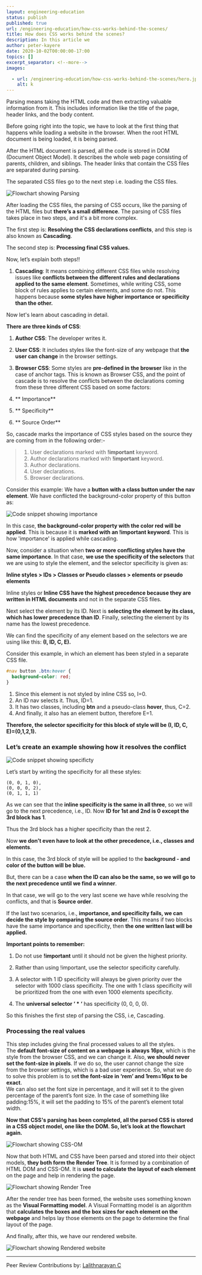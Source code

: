 ```yaml
---
layout: engineering-education
status: publish
published: true
url: /engineering-education/how-css-works-behind-the-scenes/
title: How does CSS works behind the scenes?
description: In this article we
author: peter-kayere
date: 2020-10-02T00:00:00-17:00
topics: []
excerpt_separator: <!--more-->
images:

  - url: /engineering-education/how-css-works-behind-the-scenes/hero.jpg
    alt: k
---
```

Parsing means taking the HTML code and then extracting valuable information from it. This includes information like the title of the page, header links, and the body content.
<!--more-->
Before going right into the topic, we have to look at the first thing that happens while loading a website in the browser. When the root HTML document is being loaded, it is being parsed.

After the HTML document is parsed, all the code is stored in DOM (Document Object Model). It describes the whole web page consisting of parents, children, and siblings. The header links that contain the CSS files are separated during parsing.

The separated CSS files go to the next step i.e. loading the CSS files.

![Flowchart showing Parsing](/engineering-education/how-css-works-behind-the-scenes/parsing.png)

After loading the CSS files, the parsing of CSS occurs, like the parsing of the HTML files but **there’s a small difference**. The parsing of CSS files takes place in two steps, and it's a bit more complex.

The first step is: **Resolving the CSS declarations conflicts**, and this step is also known as **Cascading**.

The second step is: **Processing final CSS values.**

Now, let’s explain both steps!!

1. **Cascading**: It means combining different CSS files while resolving issues like **conflicts between the different rules and declarations applied to the same element**. Sometimes, while writing CSS, some block of rules applies to certain elements, and some do not. This happens because **some styles have higher importance or specificity than the other.**

Now let's learn about cascading in detail.

**There are three kinds of CSS**:

1. **Author CSS**: The developer writes it.
2. **User CSS**: It includes styles like the font-size of any webpage that **the user can change** in the browser settings.
3. **Browser CSS**: Some styles are **pre-defined in the browser** like in the case of anchor tags. This is known as Browser CSS, and the point of cascade is to resolve the conflicts between the declarations coming from these three different CSS based on some factors:

1. ** Importance**
2. ** Specificity**
3. ** Source Order**

So, cascade marks the importance of CSS styles based on the source they are coming from in the following order:-

> 1. User declarations marked with **!important** keyword.
> 2. Author declarations marked with **!important** keyword.
> 3. Author declarations.
> 4. User declarations.
> 5. Browser declarations.

Consider this example: We have a **button with a class button under the nav element**. We have conflicted the background-color property of this button as:

![Code snippet showing importance](/engineering-education/how-css-works-behind-the-scenes/importance-code.png)

In this case, **the background-color property with the color red will be applied**. This is because it is **marked with an !important keyword**. This is how 'importance' is applied while cascading.

Now, consider a situation when **two or more conflicting styles have the same importance**. In that case, **we use the specificity of the selectors** that we are using to style the element, and the selector specificity is given as:

**Inline styles > IDs > Classes or Pseudo classes > elements or pseudo elements**

Inline styles or **Inline CSS have the highest precedence because they are written in HTML documents** and not in the separate CSS files.

Next select the element by its ID. Next is **selecting the element by its class, which has lower precedence than ID**. Finally, selecting the element by its name has the lowest precedence.

We can find the specificity of any element based on the selectors we are using like this: **(I, ID, C, E).**

Consider this example, in which an element has been styled in a separate CSS file.

```css
#nav button .btn:hover {
  background-color: red;
}
```

1. Since this element is not styled by inline CSS so, I=0.
2. An ID nav selects it. Thus, ID=1.
3. It has two classes, including **btn** and a pseudo-class **hover**, thus, C=2.
4. And finally, it also has an element button, therefore E=1.

**Therefore, the selector specificity for this block of style will be (I, ID, C, E)=(0,1,2,1).**

### Let’s create an example showing how it resolves the conflict
![Code snippet showing specificty](/engineering-education/how-css-works-behind-the-scenes/specificity-code.png)

Let’s start by writing the specificity for all these styles:
```
(0, 0, 1, 0),
(0, 0, 0, 2),
(0, 1, 1, 1)
```

As we can see that the **inline specificity is the same in all three**, so we will go to the next precedence, i.e., ID. Now **ID for 1st and 2nd is 0 except the 3rd block has 1**.

Thus the 3rd block has a higher specificity than the rest 2.

Now **we don’t even have to look at the other precedence, i.e., classes and elements**.

In this case, the 3rd block of style will be applied to the **background - and color of the button will be blue.**

But, there can be a case **when the ID can also be the same, so we will go to the next precedence until we find a winner**.

In that case, we will go to the very last scene we have while resolving the conflicts, and that is **Source order**.

If the last two scenarios, i.e., **importance, and specificity fails, we can decide the style by comparing the source order**. This means if two blocks have the same importance and specificity, then **the one written last will be applied.**

**Important points to remember:**

1. Do not use **!important** until it should not be given the highest priority.

2. Rather than using !important, use the selector specificity carefully.

3. A selector with 1 ID specificity will always be given priority over the selector with 1000 class specificity. The one with 1 class specificity will be prioritized from the one with even 1000 elements specificity.

4. The **universal selector ‘ \* ‘** has specificity (0, 0, 0, 0).

So this finishes the first step of parsing the CSS, i.e, Cascading.

### Processing the real values
   This step includes giving the final processed values to all the styles.<br>
   The **default font-size of content on a webpage is always 16px**, which is the style from the browser CSS, and we can change it.
   Also, **we should never set the font-size in pixels**. If we do so, the user cannot change the size from the browser settings, which is a bad user experience.
   So, what we do to solve this problem is to se**t the font-size in ‘rem’ and 1rem=16px to be exact**.<br>
   We can also set the font size in percentage, and it will set it to the given percentage of the parent’s font size.
   In the case of something like padding:15%, it will set the padding to 15% of the parent’s element total width.

**Now that CSS's parsing has been completed, all the parsed CSS is stored in a CSS object model, one like the DOM. So, let’s look at the flowchart again.**

![Flowchart showing CSS-OM](/engineering-education/how-css-works-behind-the-scenes/css-om.png)

Now that both HTML and CSS have been parsed and stored into their object models, **they both form the Render Tree**. It is formed by a combination of HTML DOM and CSS-OM. It is **used to calculate the layout of each element** on the page and help in rendering the page.

![Flowchart showing Render Tree](/engineering-education/how-css-works-behind-the-scenes/render-tree.png)

After the render tree has been formed, the website uses something known as the **Visual Formatting model**. A Visual Formatting model is an algorithm that **calculates the boxes and the box sizes for each element on the webpage** and helps lay those elements on the page to determine the final layout of the page.

And finally, after this, we have our rendered website.

![Flowchart showing Rendered website](/engineering-education/how-css-works-behind-the-scenes/rendered-website.png)


---
Peer Review Contributions by: [Lalithnarayan C](/engineering-education/authors/lalithnarayan-c/)
